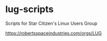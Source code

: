 # lug-scripts
Scripts for Star Citizen's Linux Users Group

https://robertsspaceindustries.com/orgs/LUG